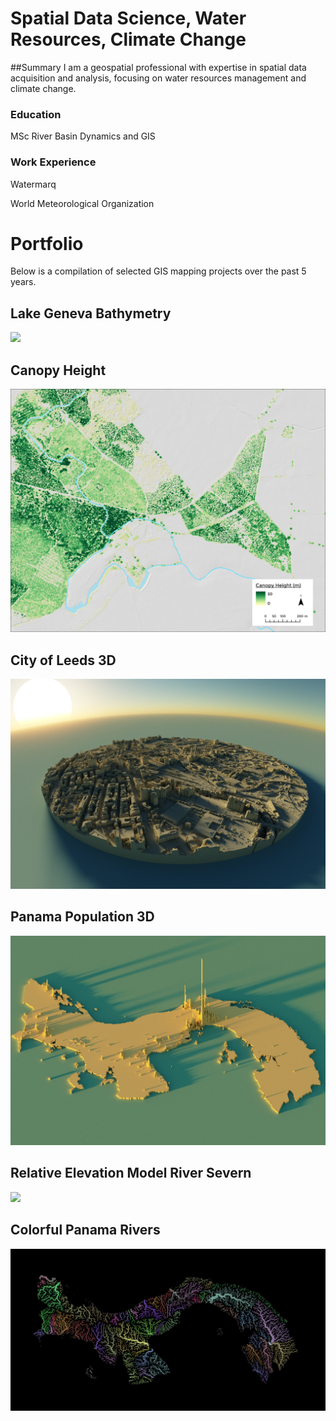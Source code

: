 # Spatial Data Science, Water Resources, Climate Change
##Summary
I am a geospatial professional with expertise in spatial data acquisition and analysis, focusing on water resources management and climate change.

### Education
MSc River Basin Dynamics and GIS

### Work Experience
Watermarq

World Meteorological Organization

# Portfolio
Below is a compilation of selected GIS mapping projects over the past 5 years. 





## Lake Geneva Bathymetry
![](assets/lake_Gneva.png)

## Canopy Height
![](assets/canopy_height.png)

## City of Leeds 3D
![](assets/leeds_3d.png)

## Panama Population 3D
![](assets/population_3D.png)

## Relative Elevation Model River Severn
![](assets/REM_severn1.png)

## Colorful Panama Rivers
![](assets/panama_rivers.png)







